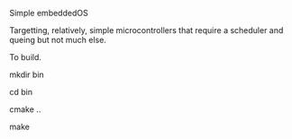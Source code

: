 Simple embeddedOS

Targetting, relatively, simple microcontrollers that require a scheduler and queing but not much else.

To build.

mkdir bin

cd bin

cmake ..

make


